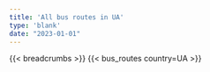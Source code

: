 ```yaml
---
title: 'All bus routes in UA'
type: 'blank'
date: "2023-01-01"
---
```


{{< breadcrumbs >}}
{{< bus_routes country=UA >}}
